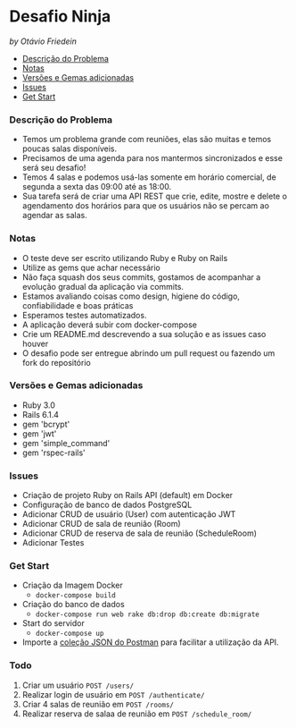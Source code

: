 # Desafio Ninja

*by Otávio Friedein*

- [Descrição do Problema](#descrição-do-problema)
- [Notas](#notas)
- [Versões e Gemas adicionadas](#versões-e-gemas-adicionadas)
- [Issues](#issues)
- [Get Start](#get-start)

### Descrição do Problema
- Temos um problema grande com reuniões, elas são muitas e temos poucas salas disponíveis.
- Precisamos de uma agenda para nos mantermos sincronizados e esse será seu desafio!
- Temos 4 salas e podemos usá-las somente em horário comercial, de segunda a sexta das 09:00 até as 18:00.
- Sua tarefa será de criar uma API REST que crie, edite, mostre e delete o agendamento dos horários para que os usuários não se percam ao agendar as salas.

### Notas
- O teste deve ser escrito utilizando Ruby e Ruby on Rails
- Utilize as gems que achar necessário
- Não faça squash dos seus commits, gostamos de acompanhar a evolução gradual da aplicação via commits.
- Estamos avaliando coisas como design, higiene do código, confiabilidade e boas práticas
- Esperamos testes automatizados.
- A aplicação deverá subir com docker-compose
- Crie um README.md descrevendo a sua solução e as issues caso houver
- O desafio pode ser entregue abrindo um pull request ou fazendo um fork do repositório

### Versões e Gemas adicionadas
- Ruby 3.0
- Rails 6.1.4
- gem 'bcrypt'
- gem 'jwt'
- gem 'simple_command'
- gem 'rspec-rails'

### Issues
- Criação de projeto Ruby on Rails API (default) em Docker
- Configuração de banco de dados PostgreSQL
- Adicionar CRUD de usuário (User) com autenticação JWT
- Adicionar CRUD de sala de reunião (Room)
- Adicionar CRUD de reserva de sala de reunião (ScheduleRoom)
- Adicionar Testes 

### Get Start
- Criação da Imagem Docker
  - `docker-compose build`
- Criação do banco de dados 
    - `docker-compose run web rake db:drop db:create db:migrate`
- Start do servidor
  - `docker-compose up`
- Importe a [coleção JSON do Postman](/public/my_ninja.postman_collection.json) para facilitar a utilização da API.

### Todo

1. Criar um usuário `POST /users/`
2. Realizar login de usuário em `POST /authenticate/`
3. Criar 4 salas de reunião em `POST /rooms/`
4. Realizar reserva de salaa de reunião em `POST /schedule_room/`